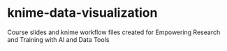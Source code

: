 # knime-data-visualization
Course slides and knime workflow files created for Empowering Research and Training with AI and Data Tools
